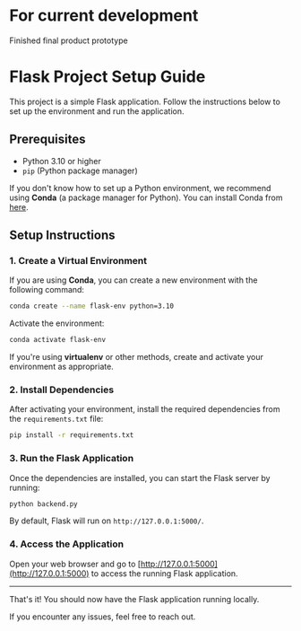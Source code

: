# For current development
Finished final product prototype
# Flask Project Setup Guide

This project is a simple Flask application. Follow the instructions below to set up the environment and run the application.

## Prerequisites

- Python 3.10 or higher
- `pip` (Python package manager)

If you don't know how to set up a Python environment, we recommend using **Conda** (a package manager for Python). You can install Conda from [here](https://docs.conda.io/projects/conda/en/latest/user-guide/install/index.html).

## Setup Instructions

### 1. Create a Virtual Environment

If you are using **Conda**, you can create a new environment with the following command:

```bash
conda create --name flask-env python=3.10
```

Activate the environment:

```bash
conda activate flask-env
```

If you're using **virtualenv** or other methods, create and activate your environment as appropriate.

### 2. Install Dependencies

After activating your environment, install the required dependencies from the `requirements.txt` file:

```bash
pip install -r requirements.txt
```

### 3. Run the Flask Application

Once the dependencies are installed, you can start the Flask server by running:

```bash
python backend.py
```

By default, Flask will run on `http://127.0.0.1:5000/`.

### 4. Access the Application

Open your web browser and go to [http://127.0.0.1:5000](http://127.0.0.1:5000) to access the running Flask application.

---

That's it! You should now have the Flask application running locally.

If you encounter any issues, feel free to reach out.
